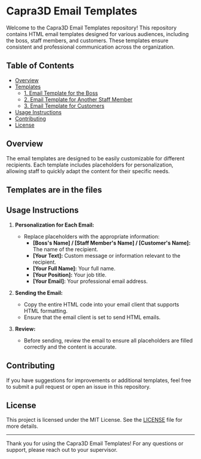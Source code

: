 # Capra3D Email Templates

Welcome to the Capra3D Email Templates repository! This repository contains HTML email templates designed for various audiences, including the boss, staff members, and customers. These templates ensure consistent and professional communication across the organization.

## Table of Contents

- [Overview](#overview)
- [Templates](#templates)
  - [1. Email Template for the Boss](https://github.com/louis14141/capra3D-mails/blob/main/to-boss.html)
  - [2. Email Template for Another Staff Member](https://github.com/louis14141/capra3D-mails/blob/main/to-staff.html)
  - [3. Email Template for Customers](https://github.com/louis14141/capra3D-mails/blob/main/to-costumer.html)
- [Usage Instructions](#usage-instructions)
- [Contributing](#contributing)
- [License](#license)

## Overview

The email templates are designed to be easily customizable for different recipients. Each template includes placeholders for personalization, allowing staff to quickly adapt the content for their specific needs.

## Templates are in the files

## Usage Instructions

1. **Personalization for Each Email:**
   - Replace placeholders with the appropriate information:
     - **[Boss's Name] / [Staff Member's Name] / [Customer's Name]:** The name of the recipient.
     - **[Your Text]:** Custom message or information relevant to the recipient.
     - **[Your Full Name]:** Your full name.
     - **[Your Position]:** Your job title.
     - **[Your Email]:** Your professional email address.

2. **Sending the Email:**
   - Copy the entire HTML code into your email client that supports HTML formatting.
   - Ensure that the email client is set to send HTML emails.

3. **Review:**
   - Before sending, review the email to ensure all placeholders are filled correctly and the content is accurate.

## Contributing

If you have suggestions for improvements or additional templates, feel free to submit a pull request or open an issue in this repository.

## License

This project is licensed under the MIT License. See the [LICENSE](LICENSE) file for more details.

---

Thank you for using the Capra3D Email Templates! For any questions or support, please reach out to your supervisor.
```

